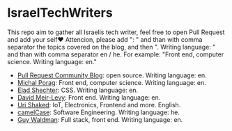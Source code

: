 # IsraelTechWriters
This repo aim to gather all Israelis tech writer, feel free to open Pull Request and add your self❤️
Attencion, please add ": " and than with comma separator the topics covered on the blog, and then ". Writing language: " and than with comma separator en / he.
For example: 
"Front end, computer science. Writing language: en."


* [Pull Request Community Blog](https://pullrequestcommunityisrael.medium.com/): open source. Writing language: en.
* [Michal Porag](https://michal-porag.medium.com/): Front end, computer science. Writing language: en.
* [Elad Shechter](https://elad.medium.com/): CSS. Writing language: en.
* [David Meir-Levy](https://www.davidlevy.co.il): Front end. Writing language: en.
* [Uri Shaked](https://urish.org): IoT, Electronics, Frontend and more. English.
* [camelCase](https://www.camelCase.blog): Software Engineering. Writing language: he.
* [Guy Waldman](https://guywaldman.dev/): Full stack, front end. Writing language: en.